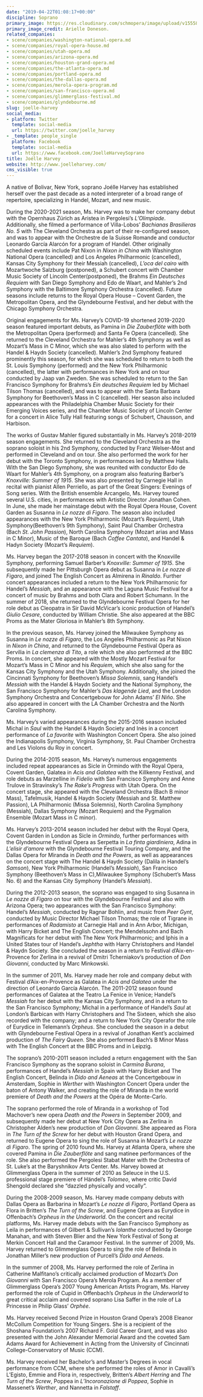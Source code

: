 ```yaml
---
date: "2019-04-22T01:08:17+00:00"
discipline: Soprano
primary_image: https://res.cloudinary.com/schmopera/image/upload/v1555894740/media/2019/04/JoelleHarvey.jpg
primary_image_credit: Arielle Doneson.
related_companies:
- scene/companies/washington-national-opera.md
- scene/companies/royal-opera-house.md
- scene/companies/utah-opera.md
- scene/companies/arizona-opera.md
- scene/companies/houston-grand-opera.md
- scene/companies/the-atlanta-opera.md
- scene/companies/portland-opera.md
- scene/companies/the-dallas-opera.md
- scene/companies/merola-opera-program.md
- scene/companies/san-francisco-opera.md
- scene/companies/glimmerglass-festival.md
- scene/companies/glyndebourne.md
slug: joelle-harvey
social_media:
- platform: Twitter
  template: social-media
  url: https://twitter.com/joelle_harvey
- _template: people_single
  platform: Facebook
  template: social-media
  url: https://www.facebook.com/JoelleHarveySoprano
title: Joélle Harvey
website: http://www.joelleharvey.com/
cms_visible: true
---
```

A native of Bolivar, New York, soprano Joélle Harvey has established herself over the past decade as a noted interpreter of a broad range of repertoire, specializing in Handel, Mozart, and new music.

During the 2020-2021 season, Ms. Harvey was to make her company debut with the Opernhaus Zürich as Aristea in Pergolesi’s _L’Olimpiade_. Additionally, she filmed a performance of Villa-Lobos’ _Bachianas Brasilieras No. 5_ with The Cleveland Orchestra as part of their re-configured season, and was to appear with the Orchestre de la Suisse Romande and conductor Leonardo García Alarcón for a program of Handel. Other originally scheduled events include Pat Nixon in _Nixon in China_ with Washington National Opera (cancelled) and Los Angeles Philharmonic (cancelled), Kansas City Symphony for their Messiah (cancelled), _L’oca del cairo_ with Mozartwoche Salzburg (postponed), a Schubert concert with Chamber Music Society of Lincoln Center(postponed), the Brahms _Ein Deutsches Requiem_ with San Diego Symphony and Edo de Waart, and Mahler’s 2nd Symphony with the Baltimore Symphony Orchestra (cancelled). Future seasons include returns to the Royal Opera House – Covent Garden, the Metropolitan Opera, and the Glyndebourne Festival, and her debut with the Chicago Symphony Orchestra.

Original engagements for Ms. Harvey’s COVID-19 shortened 2019-2020 season featured important debuts, as Pamina in _Die Zauberflöte_ with both the Metropolitan Opera (performed) and Santa Fe Opera (cancelled). She returned to the Cleveland Orchestra for Mahler’s 4th Symphony as well as Mozart’s Mass in C Minor, which she was also slated to perform with the Handel & Haydn Society (cancelled). Mahler’s 2nd Symphony featured prominently this season, for which she was scheduled to return to both the St. Louis Symphony (performed) and the New York Philharmonic (cancelled), the latter with performances in New York and on tour conducted by Jaap van Zweden. She was scheduled to return to the San Francisco Symphony for Brahms’s _Ein deutsches Requiem_ led by Michael Tilson Thomas (cancelled), and was to appear with the Santa Barbara Symphony for Beethoven’s Mass in C (cancelled). Her season also included appearances with the Philadelphia Chamber Music Society for their Emerging Voices series, and the Chamber Music Society of Lincoln Center for a concert in Alice Tully Hall featuring songs of Schubert, Chausson, and Harbison.

The works of Gustav Mahler figured substantially in Ms. Harvey’s 2018-2019 season engagements. She returned to the Cleveland Orchestra as the soprano soloist in his 2nd Symphony, conducted by Franz Welser-Möst and performed in Cleveland and on tour. She also performed the work for her debut with the Toronto Symphony, in performances led by Matthew Halls. With the San Diego Symphony, she was reunited with conductor Edo de Waart for Mahler’s 4th Symphony, on a program also featuring Barber’s _Knoxville: Summer of 1915_. She was also presented by Carnegie Hall in recital with pianist Allen Perriello, as part of the Great Singers: Evenings of Song series. With the British ensemble Arcangelo, Ms. Harvey toured several U.S. cities, in performances with Artistic Director Jonathan Cohen. In June, she made her mainstage debut with the Royal Opera House, Covent Garden as Susanna in _Le nozze di Figaro_. The season also included appearances with the New York Philharmonic (Mozart’s _Requiem_), Utah Symphony(Beethoven’s 9th Symphony), Saint Paul Chamber Orchestra (Bach _St. John Passion_), North Carolina Symphony (Mozart arias and Mass in C Minor), Music of the Baroque (Bach _Coffee Cantata_), and Handel & Hadyn Society (Mozart’s _Requiem_).

Ms. Harvey began the 2017-2018 season in concert with the Knoxville Symphony, performing Samuel Barber’s _Knoxville: Summer of 1915_. She subsequently made her Pittsburgh Opera debut as Susanna in _Le nozze di Figaro_, and joined The English Concert as Almirena in _Rinaldo_. Further concert appearances included a return to the New York Philharmonic for Handel’s _Messiah_, and an appearance with the Laguna Music Festival for a concert of music by Brahms and both Clara and Robert Schumann. In the summer of 2018, she returned to the Glyndebourne Festival Opera for her role debut as Cleopatra in Sir David McVicar’s iconic production of Handel’s _Giulio Cesare_, conducted by William Christie. She also appeared at the BBC Proms as the Mater Gloriosa in Mahler’s 8th Symphony.

In the previous season, Ms. Harvey joined the Milwaukee Symphony as Susanna in _Le nozze di Figaro_, the Los Angeles Philharmonic as Pat Nixon in _Nixon in China_, and returned to the Glyndebourne Festival Opera as Servilia in _La clemenza di Tito_, a role which she also performed at the BBC Proms. In concert, she appeared with the Mostly Mozart Festival for Mozart’s Mass in C Minor and his _Requiem_, which she also sang for the Kansas City Symphony and the Utah Symphony. Additionally, she joined the Cincinnati Symphony for Beethoven’s _Missa Solemnis_, sang Handel’s _Messiah_ with the Handel & Haydn Society and the National Symphony, the San Francisco Symphony for Mahler’s _Das klagende Lied_, and the London Symphony Orchestra and Concertgebouw for John Adams’ _El Niño_. She also appeared in concert with the LA Chamber Orchestra and the North Carolina Symphony.

Ms. Harvey’s varied appearances during the 2015-2016 season included Michal in _Saul_ with the Handel & Haydn Society and Inès in a concert performance of _La favorite_ with Washington Concert Opera. She also joined the Indianapolis Symphony, Virginia Symphony, St. Paul Chamber Orchestra and Les Violons du Roy in concert.

During the 2014-2015 season, Ms. Harvey’s numerous engagements included repeat appearances as Sicle in Ormindo with the Royal Opera, Covent Garden, Galatea in _Acis and Galatea_ with the Killkenny Festival, and role debuts as Marzelline in _Fidelio_ with San Francisco Symphony and Anne Trulove in Stravinsky’s _The Rake’s Progress_ with Utah Opera. On the concert stage, she appeared with the Cleveland Orchestra (Bach B minor Mass), Tafelmusik, Handel & Haydn Society (Messiah and St. Matthew Passion), LA Philharmonic (Missa Solemnis), North Carolina Symphony (Messiah), Dallas Symphony (Mozart Requiem) and the Pygmalion Ensemble (Mozart Mass in C minor).

Ms. Harvey’s 2013-2014 season included her debut with the Royal Opera, Covent Garden in London as Sicle in _Ormindo_, further performances with the Glyndebourne Festival Opera as Serpetta in _La finta giardiniera_, Adina in _L’elisir d’amore_ with the Glyndebourne Festival Touring Company, and the Dallas Opera for Miranda in _Death and the Powers_, as well as appearances on the concert stage with The Handel & Haydn Society (Dalila in Handel’s _Samson_), New York Philharmonic  (Handel’s _Messiah_), San Francisco Symphony (Beethoven’s Mass in C),Milwaukee Symphony (Schubert’s Mass No. 6) and the Kansas City Symphony (Handel’s _Messiah_).

During the 2012-2013 season, the soprano was engaged to sing Susanna in _Le nozze di Figaro_ on tour with the Glyndebourne Festival and also with Arizona Opera; two appearances with the San Francisco Symphony: Handel’s _Messiah_, conducted by Ragnar Bohlin, and music from _Peer Gynt_, conducted by Music Director Michael Tilson Thomas; the role of Tigrane in performances of _Radamisto_ at Carnegie Hall and in Ann Arbor, Michigan, with Harry Bicket and The English Concert; the Mendelssohn and Bach Magnificats for her debut with The New York Philharmonic; and Iphis in a United States tour of Handel’s _Jephtha_ with Harry Christophers and Handel & Haydn Society. She concluded the season in a return to Festival d’Aix-en-Provence for Zerlina in a revival of Dmitri Tcherniakov’s production of _Don Giovanni_, conducted by Marc Minkowski.

In the summer of 2011, Ms. Harvey made her role and company debut with Festival d’Aix-en-Provence as Galatea in _Acis and Galatea_ under the direction of Leonardo García Alarcón. The 2011-2012 season found performances of Galatea at the Teatro La Fenice in Venice; Handel’s _Messiah_ for her debut with the Kansas City Symphony, and in a return to the San Francisco Symphony; Michal in a performance of Handel’s _Saul_ at London’s Barbican with Harry Christophers and The Sixteen, which she also recorded with the company; and a return to New York City Operafor the role of Eurydice in Telemann’s _Orpheus_. She concluded the season in a debut with Glyndebourne Festival Opera in a revival of Jonathan Kent’s acclaimed production of _The Fairy Queen_. She also performed Bach’s B Minor Mass with The English Concert at the BBC Proms and in Leipzig.

The soprano’s 2010-2011 season included a return engagement with the San Francisco Symphony as the soprano soloist in _Carmina Burana_, performances of Handel’s _Messiah_ in Spain with Harry Bicket and The English Concert, Belinda in _Dido and Aeneas_ at the Concertgebouw in Amsterdam, Sophie in _Werther_ with Washington Concert Opera under the baton of Antony Walker, and creating the role of Miranda in the world premiere of _Death and the Powers_ at the Opéra de Monte-Carlo.

The soprano performed the role of Miranda in a workshop of Tod Machover’s new opera _Death and the Powers_ in September 2009, and subsequently made her debut at New York City Opera as Zerlina in Christopher Alden’s new production of _Don Giovanni_. She appeared as Flora in _The Turn of the Screw_ for her debut with Houston Grand Opera, and returned to Eugene Opera to sing the role of Susanna in Mozart’s _Le nozze di Figaro_. The spring of 2010 found Ms. Harvey at Atlanta Opera, where she covered Pamina in _Die Zauberflöte_ and sang matinee performances of the role. She also performed the Pergolesi Stabat Mater with the Orchestra of St. Luke’s at the Baryshnikov Arts Center. Ms. Harvey bowed at Glimmerglass Opera in the summer of 2010 as Seleuce in the U.S. professional stage premiere of Händel’s _Tolomeo_, where critic David Shengold declared she “dazzled physically and vocally”.

During the 2008-2009 season, Ms. Harvey made company debuts with Dallas Opera as Barbarina in Mozart’s _Le nozze di Figaro_, Portland Opera as Flora in Britten’s _The Turn of the Screw_, and Eugene Opera as Eurydice in Offenbach’s _Orpheus in the Underworld_. On the concert and recital platforms, Ms. Harvey made debuts with the San Francisco Symphony as Leila in performances of Gilbert & Sullivan’s _Iolanthe_ conducted by George Manahan, and with Steven Blier and the New York Festival of Song at Merkin Concert Hall and the Caramoor Festival. In the summer of 2009, Ms. Harvey returned to Glimmerglass Opera to sing the role of Belinda in Jonathan Miller’s new production of Purcell’s _Dido and Aeneas_.

In the summer of 2008, Ms. Harvey performed the role of Zerlina in Catherine Malfitano’s critically acclaimed production of Mozart’s _Don Giovanni_ with San Francisco Opera’s Merola Program. As a member of Glimmerglass Opera’s 2007 Young American Artists Program, Ms. Harvey performed the role of Cupid in Offenbach’s _Orpheus in the Underworld_ to great critical acclaim and covered soprano Lisa Saffer in the role of La Princesse in Philip Glass’ _Orphée_.

Ms. Harvey received Second Prize in Houston Grand Opera’s 2008 Eleanor McCollum Competition for Young Singers. She is a recipient of the Shoshana Foundation’s 2007 Richard F. Gold Career Grant, and was also presented with the John Alexander Memorial Award and the coveted Sam Adams Award for Achievement in Acting from the University of Cincinnati College-Conservatory of Music (CCM).

Ms. Harvey received her Bachelor’s and Master’s Degrees in vocal performance from CCM, where she performed the roles of Amor in Cavalli’s L’Egisto, Emmie and Flora in, respectively, Britten’s _Albert Herring_ and _The Turn of the Screw_, Poppea in _L’Incoronazione di Poppea_, Sophie in Massenet’s _Werther_, and Nannetta in _Falstaff_.